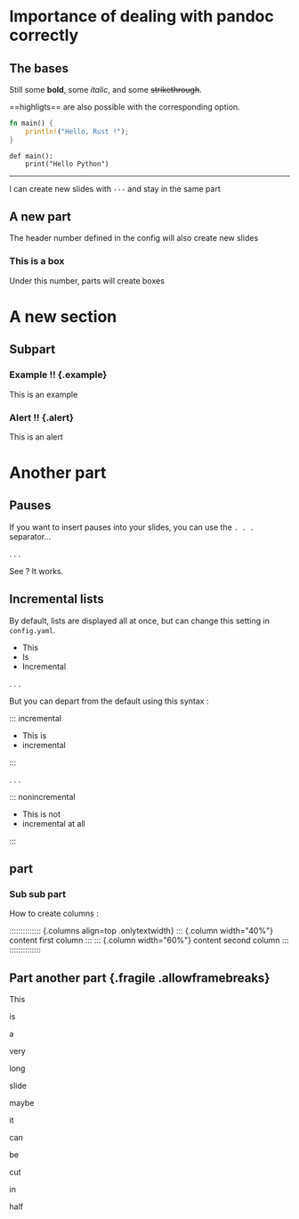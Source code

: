 # Importance of dealing with pandoc correctly

## The bases

Still some **bold**, some *italic*, and some ~~strikethrough~~.

==highligts== are also possible with the corresponding option.

```rs {attr.source='.numberLines'}
fn main() {
    println!("Hello, Rust !");
}
```

    def main():
        print("Hello Python")

------

I can create new slides with `---` and stay in the same part

## A new part

The header number defined in the config will also create new slides

### This is a box 

Under this number, parts will create boxes

# A new section

## Subpart

### Example !! {.example}

This is an example

### Alert !! {.alert}

This is an alert

# Another part

## Pauses

If you want to insert pauses into your slides, you can use the `. . .` separator...

. . .

See ? It works.

## Incremental lists

By default, lists are displayed all at once, but can change this setting in `config.yaml`.

- This
- Is 
- Incremental

. . .

But you can depart from the default using this syntax :

::: incremental

- This is 
- incremental

:::

. . .

::: nonincremental

- This is not 
- incremental at all

:::

## part

### Sub sub part 

How to create columns : 

:::::::::::::: {.columns  align=top .onlytextwidth}
::: {.column width="40%"}
content first column
:::
::: {.column width="60%"}
content second column
:::
::::::::::::::

## Part another part {.fragile .allowframebreaks}

This 

is

a

very

long

slide

maybe 

it 

can 

be

cut 

in 

half